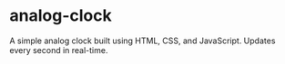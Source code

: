 # analog-clock
A simple analog clock built using HTML, CSS, and JavaScript. Updates every second in real-time.
